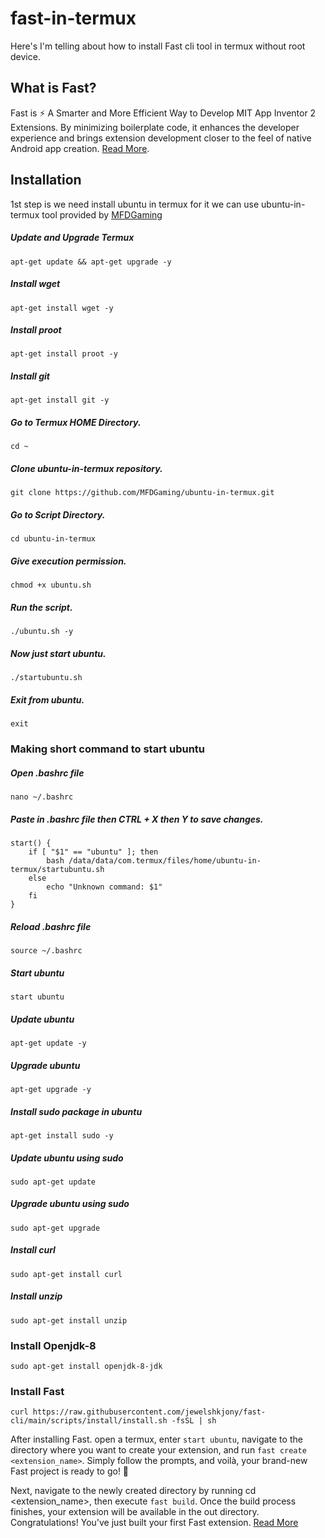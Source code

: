# fast-in-termux
Here's I'm telling about how to install Fast cli tool in termux without root device.

## What is Fast?
Fast is ⚡ A Smarter and More Efficient Way to Develop MIT App Inventor 2 Extensions. By minimizing boilerplate code, it enhances the developer experience and brings extension development closer to the feel of native Android app creation. [Read More](https://github.com/jewelshkjony/fast-cli).

## Installation
1st step is we need install ubuntu in termux for it we can use ubuntu-in-termux tool provided by [MFDGaming](https://github.com/MFDGaming/ubuntu-in-termux)

##### Update and Upgrade Termux
```shell
apt-get update && apt-get upgrade -y
```

##### Install wget
```shell
apt-get install wget -y
```

##### Install proot
```shell
apt-get install proot -y
```

##### Install git
```shell
apt-get install git -y
```

##### Go to Termux HOME Directory.
```shell
cd ~
```

##### Clone ubuntu-in-termux repository.
```shell
git clone https://github.com/MFDGaming/ubuntu-in-termux.git
```

##### Go to Script Directory.
```shell
cd ubuntu-in-termux
```

##### Give execution permission.
```shell
chmod +x ubuntu.sh
```

##### Run the script.
```shell
./ubuntu.sh -y
```

##### Now just start ubuntu.
```shell
./startubuntu.sh
```

##### Exit from ubuntu.
```shell
exit
```

### Making short command to start ubuntu

##### Open .bashrc file
```shell
nano ~/.bashrc
```

##### Paste in .bashrc file then CTRL + X then Y to save changes.
```shell
start() {
    if [ "$1" == "ubuntu" ]; then
        bash /data/data/com.termux/files/home/ubuntu-in-termux/startubuntu.sh
    else
        echo "Unknown command: $1"
    fi
}
```

##### Reload .bashrc file
```shell
source ~/.bashrc
```

##### Start ubuntu
```shell
start ubuntu
```

##### Update ubuntu
```shell
apt-get update -y
```

##### Upgrade ubuntu
```shell
apt-get upgrade -y
```

##### Install sudo package in ubuntu
```shell
apt-get install sudo -y
```

##### Update ubuntu using sudo
```shell
sudo apt-get update
```

##### Upgrade ubuntu using sudo
```shell
sudo apt-get upgrade
```

##### Install curl
```shell
sudo apt-get install curl
```

##### Install unzip
```shell
sudo apt-get install unzip
```

### Install Openjdk-8
```shell
sudo apt-get install openjdk-8-jdk
```

### Install Fast
```shell
curl https://raw.githubusercontent.com/jewelshkjony/fast-cli/main/scripts/install/install.sh -fsSL | sh
```

After installing Fast. open a termux, enter `start ubuntu`, navigate to the directory where you want to create your extension, and run `fast create <extension_name>`. Simply follow the prompts, and voilà, your brand-new Fast project is ready to go! 🎉

Next, navigate to the newly created directory by running cd <extension_name>, then execute `fast build`. Once the build process finishes, your extension will be available in the out directory. Congratulations! You've just built your first Fast extension. [Read More](https://github.com/jewelshkjony/fast-cli/wiki)
